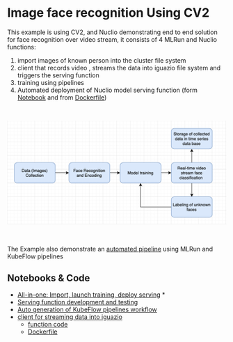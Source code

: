 # Image face recognition Using CV2 

This example is using CV2, and Nuclio demonstrating end to end solution for face recognition over video stream, 
it consists of 4 MLRun and Nuclio functions:

1. import images of known person into the cluster file system
2. client that records video , streams the data into iguazio file system and triggers the serving function 
4. training using pipelines
5. Automated deployment of Nuclio model serving function (form [Notebook](nuclio-serving-tf-images.ipynb) and from [Dockerfile](./inference-docker))

<br><p align="center"><img src="workflow.png" width="600"/></p><br>

The Example also demonstrate an [automated pipeline](mlrun_mpijob_pipe.ipynb) using MLRun and KubeFlow pipelines 

## Notebooks & Code

* [All-in-one: Import, launch training, deploy serving](face_recognition.ipynb) * 
* [Serving function development and testing](nuclio_face_prediction.ipynb)
* [Auto generation of KubeFlow pipelines workflow](mlrun_mpijob_pipe.ipynb)
* [client for streaming data into iguazio](./client)
  * [function code](./inference-docker/main.py)
  * [Dockerfile](./inference-docker/Dockerfile)


